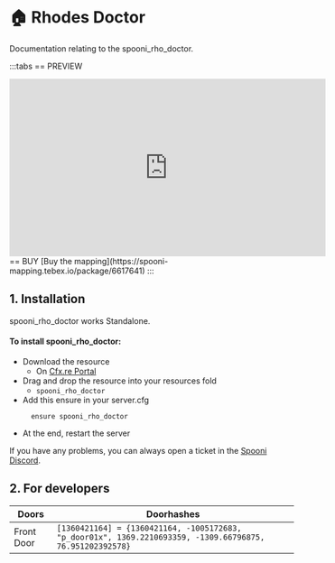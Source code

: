 # 🏠 Rhodes Doctor
Documentation relating to the spooni_rho_doctor.

:::tabs
== PREVIEW
<iframe width="560" height="315" src="https://dunb17ur4ymx4.cloudfront.net/packages/images/1d7750ce4a78b3bf75c2398a2915c91a072a295b.png" frameborder="0" allow="accelerometer; autoplay; clipboard-write; encrypted-media; gyroscope; picture-in-picture; web-share" referrerpolicy="strict-origin-when-cross-origin" allowfullscreen></iframe>
== BUY
[Buy the mapping](https://spooni-mapping.tebex.io/package/6617641)
:::

## 1. Installation
spooni_rho_doctor works Standalone.  

#### To install spooni_rho_doctor:
- Download the resource
  - On [Cfx.re Portal](https://portal.cfx.re/)
- Drag and drop the resource into your resources fold
  - `spooni_rho_doctor`
- Add this ensure in your server.cfg
  ```
    ensure spooni_rho_doctor
  ```
- At the end, restart the server

If you have any problems, you can always open a ticket in the [Spooni Discord](https://discord.gg/spooni).

## 2. For developers
| Doors                     | Doorhashes
|---------------------------|----------------------------------------------------------------------------------|
| Front Door                | `[1360421164] = {1360421164, -1005172683, "p_door01x", 1369.2210693359, -1309.66796875, 76.951202392578}`

